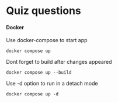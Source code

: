 # Quiz questions

#### Docker
Use docker-compose to start app
```
docker compose up
```
Dont forget to build after changes appeared
```
docker compose up --build
```
Use -d option to run in a detach mode
```
docker compose up -d
```

